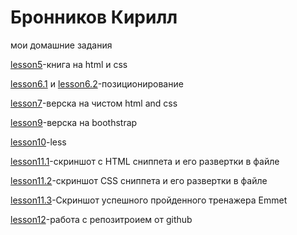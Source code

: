 # Бронников Кирилл
мои домашние задания

[lesson5](https://codepen.io/eminem72/pen/JrJxdW "lesson5")-книга на html и css

[lesson6.1](https://codepen.io/eminem72/pen/boYrdp "lesson6.1") и [lesson6.2](https://codepen.io/eminem72/pen/qPVPdE "lesson6.2")-позиционирование

[lesson7](https://eminem72.github.io/lesson7/index.html "lesson7")-верска на чистом html and css 

[lesson9](https://eminem72.github.io/lesson9/index.html "lesson9")-верска на boothstrap

[lesson10](https://eminem72.github.io/lesson10/main.html "lesson10")-less

[lesson11.1](http://fs.getcourse.ru/fileservice/file/download/a/12250/sc/354/h/e13d5f4385ca58f179fbdcb77e8dc4d3.jpg "lesson11.1")-скриншот с HTML сниппета и его развертки в файле

[lesson11.2](http://fs.getcourse.ru/fileservice/file/download/a/12250/sc/254/h/9950d73fb04940a8bc9ccf08139defb7.jpg "lesson11.2")-скриншот CSS сниппета и его развертки в файле

[lesson11.3](https://cdn1.savepice.ru/uploads/2017/10/28/d34a37c93762c58c85566e3bf8d19da8-full.jpg "lesson11.3")-Скриншот успешного пройденного тренажера Emmet

[lesson12](https://eminem72.github.io/lesson12/index.html "lesson12")-работа с репозитроием от github 


